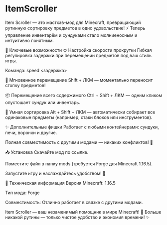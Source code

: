﻿# ItemScroller
Item Scroller — это мастхэв-мод для Minecraft, превращающий рутинную сортировку предметов в одно удовольствие! ⚡
Теперь управление инвентарём и сундуками стало молниеносным и интуитивно понятным.

🌟 Ключевые возможности
⚙️ Настройка скорости прокрутки
Гибкая регулировка задержки при перемещении предметов под ваш стиль игры.

Команда: speed <задержка>

🚀 Мгновенное перемещение
Shift + ЛКМ — моментально переносит стопку предметов!

📦 Перемещение всего содержимого
Ctrl + Shift + ЛКМ — одним кликом опустошает сундук или инвентарь.

🔄 Умная сортировка
Alt + Shift + ЛКМ — автоматически собирает все одинаковые предметы (например, стаки блоков или инструментов).

✨ Дополнительные фишки
Работает с любыми контейнерами: сундуки, печи, воронки и другие.

Полная совместимость с другими модами — никаких конфликтов! 🤝

📥 Установка
Скачайте мод по ссылке.

Поместите файл в папку mods (требуется Forge для Minecraft 1.16.5).

Запустите игру и наслаждайтесь удобством! 🎉

🔹 Техническая информация
Версия Minecraft: 1.16.5

Тип мода: Forge

Совместимость: Отлично работает в связке с другими модами.

Item Scroller — ваш незаменимый помощник в мире Minecraft! 💙
Больше никакой рутины — только чистое удобство и экономия времени! ✨
